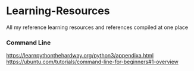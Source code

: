 # Learning-Resources
All my reference learning resources and references compiled at one place


### Command Line
https://learnpythonthehardway.org/python3/appendixa.html
https://ubuntu.com/tutorials/command-line-for-beginners#1-overview
